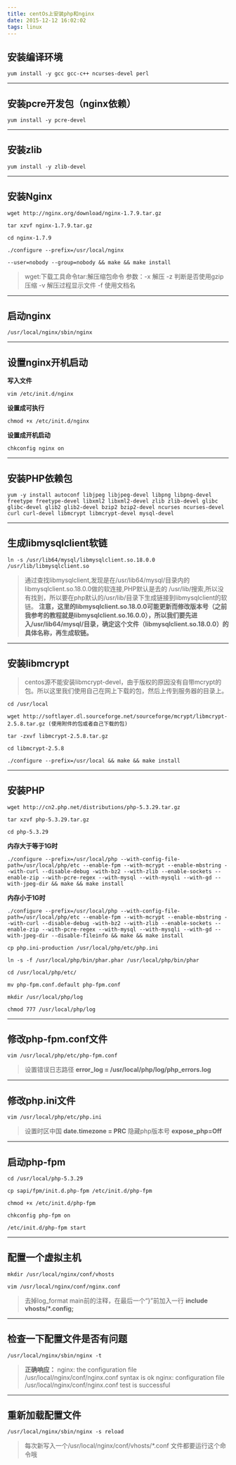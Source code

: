 ```yaml
---
title: centOs上安装php和nginx
date: 2015-12-12 16:02:02
tags: linux
---
```

## 安装编译环境
```
yum install -y gcc gcc-c++ ncurses-devel perl
```

----
## 安装pcre开发包（nginx依赖）
```
yum install -y pcre-devel
```

----
## 安装zlib
```
yum install -y zlib-devel
```
<!-- more -->
----
## 安装Nginx
```
wget http://nginx.org/download/nginx-1.7.9.tar.gz

tar xzvf nginx-1.7.9.tar.gz

cd nginx-1.7.9

./configure --prefix=/usr/local/nginx

--user=nobody --group=nobody && make && make install
```
>wget:下载工具命令tar:解压缩包命令 参数：-x 解压 -z 判断是否使用gzip压缩 -v 解压过程显示文件 -f 使用文档名

----

## 启动nginx
```
/usr/local/nginx/sbin/nginx
```

----
## 设置nginx开机启动
**写入文件**

```
vim /etc/init.d/nginx
```
**设置成可执行**

```
chmod +x /etc/init.d/nginx
```
**设置成开机启动**

```
chkconfig nginx on
```
----
## 安装PHP依赖包
```
yum -y install autoconf libjpeg libjpeg-devel libpng libpng-devel freetype freetype-devel libxml2 libxml2-devel zlib zlib-devel glibc glibc-devel glib2 glib2-devel bzip2 bzip2-devel ncurses ncurses-devel curl curl-devel libmcrypt libmcrypt-devel mysql-devel
```

----
## 生成libmysqlclient软链
```
ln -s /usr/lib64/mysql/libmysqlclient.so.18.0.0 /usr/lib/libmysqlclient.so
```
>通过查找libmysqlclient,发现是在/usr/lib64/mysql/目录内的libmysqlclient.so.18.0.0做的软连接,PHP默认是去的 /usr/lib/搜索,所以没有找到，所以要在php默认的/usr/lib/目录下生成链接到libmysqlclient的软链。
>**注意，这里的libmysqlclient.so.18.0.0可能更新而修改版本号（之前我参考的教程就是libmysqlclient.so.16.0.0），所以我们要先进入/usr/lib64/mysql/目录，确定这个文件（libmysqlclient.so.18.0.0）的具体名称，再生成软链。**

----
## 安装libmcrypt
>centos源不能安装libmcrypt-devel，由于版权的原因没有自带mcrypt的包。所以这里我们使用自己在网上下载的包，然后上传到服务器的目录上。

```
cd /usr/local
```

```
wget http://softlayer.dl.sourceforge.net/sourceforge/mcrypt/libmcrypt-2.5.8.tar.gz (使用附件的包或者自己下载的包)
```

```
tar -zxvf libmcrypt-2.5.8.tar.gz
```

```
cd libmcrypt-2.5.8
```

```
./configure --prefix=/usr/local && make && make install
```

----
## 安装PHP
```
wget http://cn2.php.net/distributions/php-5.3.29.tar.gz
```

```
tar xzvf php-5.3.29.tar.gz
```

```
cd php-5.3.29
```

**内存大于等于1G时**

```
./configure --prefix=/usr/local/php --with-config-file-path=/usr/local/php/etc --enable-fpm --with-mcrypt --enable-mbstring --with-curl --disable-debug -with-bz2 --with-zlib --enable-sockets --enable-zip --with-pcre-regex --with-mysql --with-mysqli --with-gd --with-jpeg-dir && make && make install
```

**内存小于1G时**

```
./configure --prefix=/usr/local/php --with-config-file-path=/usr/local/php/etc --enable-fpm --with-mcrypt --enable-mbstring --with-curl --disable-debug -with-bz2 --with-zlib --enable-sockets --enable-zip --with-pcre-regex --with-mysql --with-mysqli --with-gd --with-jpeg-dir --disable-fileinfo && make && make install
```

```
cp php.ini-production /usr/local/php/etc/php.ini
```

```
ln -s -f /usr/local/php/bin/phar.phar /usr/local/php/bin/phar
```

```
cd /usr/local/php/etc/
```

```
mv php-fpm.conf.default php-fpm.conf
```

```
mkdir /usr/local/php/log
```

```
chmod 777 /usr/local/php/log
```

----
## 修改php-fpm.conf文件

```
vim /usr/local/php/etc/php-fpm.conf
```
>设置错误日志路径 **error_log = /usr/local/php/log/php_errors.log**

----
## 修改php.ini文件
```
vim /usr/local/php/etc/php.ini
```
>设置时区中国 **date.timezone = PRC**
>隐藏php版本号 **expose_php=Off**

----
## 启动php-fpm
```
cd /usr/local/php-5.3.29
```

```
cp sapi/fpm/init.d.php-fpm /etc/init.d/php-fpm
```

```
chmod +x /etc/init.d/php-fpm
```

```
chkconfig php-fpm on
```

```
/etc/init.d/php-fpm start
```

----
## 配置一个虚拟主机
```
mkdir /usr/local/nginx/conf/vhosts
```

```
vim /usr/local/nginx/conf/nginx.conf
```
>去掉log_format main前的注释，在最后一个“}”前加入一行 **include vhosts/*.config;**

----
## 检查一下配置文件是否有问题
```
/usr/local/nginx/sbin/nginx -t
```
>**正确响应：**
>nginx: the configuration file /usr/local/nginx/conf/nginx.conf syntax is ok
>nginx: configuration file /usr/local/nginx/conf/nginx.conf test is successful

----
## 重新加载配置文件
```
/usr/local/nginx/sbin/nginx -s reload
```
>每次新写入一个/usr/local/nginx/conf/vhosts/*.conf 文件都要运行这个命令哦
